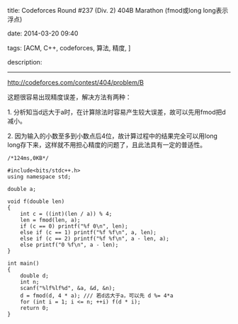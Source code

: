 title: Codeforces Round #237 (Div. 2)  404B Marathon (fmod或long long表示浮点)

date: 2014-03-20 09:40

tags: [ACM, C++, codeforces, 算法, 精度, ]

description: 

---
[ http://codeforces.com/contest/404/problem/B ](http://codeforces.com/contest/404/problem/B)

  


这题很容易出现精度误差，解决方法有两种： 

1\. 分析知当d远大于a时，在计算除法时容易产生较大误差，故可以先用fmod把d减小。 

2\. 因为输入的小数至多到小数点后4位，故计算过程中的结果完全可以用long long存下来，这样就不用担心精度的问题了，且此法具有一定的普适性。 

  

    
    
    /*124ms,0KB*/
    
    #include<bits/stdc++.h>
    using namespace std;
    
    double a;
    
    void f(double len)
    {
    	int c = ((int)(len / a)) % 4;
    	len = fmod(len, a);
    	if (c == 0) printf("%f 0\n", len);
    	else if (c == 1) printf("%f %f\n", a, len);
    	else if (c == 2) printf("%f %f\n", a - len, a);
    	else printf("0 %f\n", a - len);
    }
    
    int main()
    {
    	double d;
    	int n;
    	scanf("%lf%lf%d", &a, &d, &n);
    	d = fmod(d, 4 * a); /// 若d远大于a，可以先 d %= 4*a
    	for (int i = 1; i <= n; ++i) f(d * i);
    	return 0;
    }
    

  

